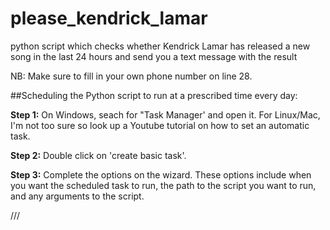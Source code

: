 # please_kendrick_lamar

python script which checks whether Kendrick Lamar has released a new song in the last 24 hours and send you a text message with the result

NB: Make sure to fill in your own phone number on line 28.

##Scheduling the Python script to run at a prescribed time every day:

**Step 1:** On Windows, seach for "Task Manager' and open it. For Linux/Mac, I'm not too sure so look up a Youtube tutorial on how to set an automatic task.

**Step 2:** Double click on 'create basic task'.

**Step 3:** Complete the options on the wizard. These options include when you want the scheduled task to run, the path to the script you want to run, and any arguments to the script.

///
